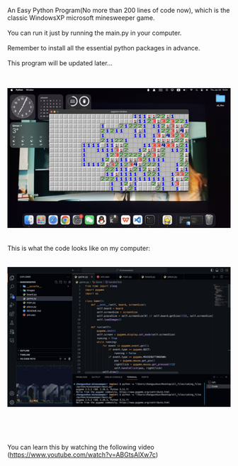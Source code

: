 An Easy Python Program(No more than 200 lines of code now), which is the classic WindowsXP microsoft minesweeper game.<br><br>
You can run it just by running the main.py in your computer.<br><br>
Remember to install all the essential python packages in advance.<br><br>
This program will be updated later...<br><br><br>

![minesweeper](https://github.com/zhengyunkun/minesweeper/blob/main/images/screenshot-1.png)
<br><br><br>
This is what the code looks like on my computer: <br><br><br>
![minesweeper](https://github.com/zhengyunkun/minesweeper/blob/main/images/screenshot-2.png)

<br><br><br>

You can learn this by watching the following video (https://www.youtube.com/watch?v=ABGtsAlXw7c)

